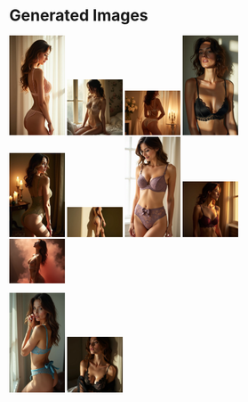 # Generated Images



<img src="2025_07_09_01.webp" width="100"/> <img src="2025_07_09_02.webp" width="100"/> <img src="2025_07_09_03.webp" width="100"/> <img src="2025_07_09_04.webp" width="100"/> <img src="2025_07_09_05.webp" width="100"/> <img src="2025_07_09_06.webp" width="100"/> <img src="2025_07_09_07.webp" width="100"/> <img src="2025_07_09_08.webp" width="100"/> <img src="2025_07_09_09.webp" width="100"/>

<img src="2025_07_09_10.webp" width="100"/> <img src="2025_07_09_11.webp" width="100"/>